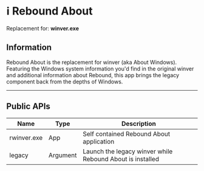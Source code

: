 # ℹ️ Rebound About

Replacement for: **winver.exe**

## Information

Rebound About is the replacement for winver (aka About Windows). Featuring the Windows system information you'd find in the original winver and additional information about Rebound, this app brings the legacy component back from the depths of Windows.

---

## Public APIs

| Name | Type | Description |
|------|------|-------------|
| rwinver.exe | App | Self contained Rebound About application |
| legacy | Argument | Launch the legacy winver while Rebound About is installed |
